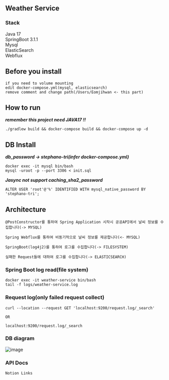 ## Weather Service

### Stack
Java 17    
SpringBoot 3.1.1    
Mysql    
ElasticSearch    
Webflux

## Before you install
`if you need to volume mounting`                         
`edit docker-compose.yml(mysql, elasticsearch)`    
`remove comment and change path(/Users/Eomjihwan <- this part)`

## How to run
_**remember this project need JAVA17 !!**_
```
./gradlew build && docker-compose build && docker-compose up -d
```

## DB Install
_**db_password -> stephano-tri(infer docker-compose.yml)**_

```
docker exec -it mysql bin/bash
mysql -uroot -p --port 3306 < init.sql
```
_**Jasync not support caching_sha2_password**_
```
ALTER USER 'root'@'%' IDENTIFIED WITH mysql_native_password BY 'stephano-tri';
```

## Architecture
```
@PostConstructor를 통하여 Spring Application 시작시 공공API에서 날씨 정보를 수집합니다(-> MYSQL)

Spring Webflux를 통하여 비동기적으로 날씨 정보를 제공합니다(<- MYSQL)

SpringBoot(log4j2)를 통하여 로그를 수집합니다(-> FILESYSTEM)

실패한 Request들에 대하여 로그를 수집합니다(-> ELASTICSEARCH)

```

### Spring Boot log read(file system)

```
docker exec -it weather-service bin/bash
tail -f logs/weather-service.log
```

### Request log(only failed request collect)
```
curl --location --request GET 'localhost:9200/request.log/_search'

OR

localhost:9200/request.log/_search
```

### DB diagram
![image](https://github.com/stephano-tri/weather_rest_api/assets/62496713/c3c9df7b-89a9-460d-9bee-505db609ca7d)


### API Docs
```
Notion Links
```
